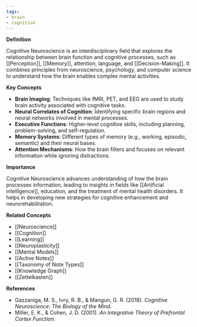 ```yaml
---
tags:
- brain
- cognition
---
```


**Definition**

Cognitive Neuroscience is an interdisciplinary field that explores the relationship between brain function and cognitive processes, such as [[Perception]], [[Memory]], attention, language, and [[Decision-Making]]. It combines principles from neuroscience, psychology, and computer science to understand how the brain enables complex mental activities.

**Key Concepts**

- **Brain Imaging**: Techniques like fMRI, PET, and EEG are used to study brain activity associated with cognitive tasks.
- **Neural Correlates of Cognition**: Identifying specific brain regions and neural networks involved in mental processes.
- **Executive Functions**: Higher-level cognitive skills, including planning, problem-solving, and self-regulation.
- **Memory Systems**: Different types of memory (e.g., working, episodic, semantic) and their neural bases.
- **Attention Mechanisms**: How the brain filters and focuses on relevant information while ignoring distractions.

**Importance**

Cognitive Neuroscience advances understanding of how the brain processes information, leading to insights in fields like [[Artificial intelligence]], education, and the treatment of mental health disorders. It helps in developing new strategies for cognitive enhancement and neurorehabilitation.

**Related Concepts**

- [[Neuroscience]]
- [[Cognition]]
- [[Learning]]
- [[Neuroplasticity]]
- [[Mental Models]]
- [[Active Notes]]
- [[Taxonomy of Note Types]]
- [[Knowledge Graph]]
- [[Zettelkasten]]

**References**

- Gazzaniga, M. S., Ivry, R. B., & Mangun, G. R. (2018). _Cognitive Neuroscience: The Biology of the Mind._
- Miller, E. K., & Cohen, J. D. (2001). _An Integrative Theory of Prefrontal Cortex Function._

